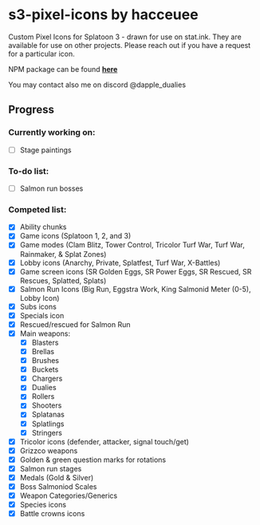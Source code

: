 # s3-pixel-icons by hacceuee
Custom Pixel Icons for Splatoon 3 - drawn for use on stat.ink. They are available for use on other projects. Please reach out if you have a request for a particular icon.

NPM package can be found **[here](https://www.npmjs.com/package/@hacceuee/s3-pixel-icons?activeTab=code)**

You may contact also me on discord @dapple_dualies

## Progress 

### Currently working on:
 - [ ] Stage paintings
 
### To-do list:
- [ ] Salmon run bosses

### Competed list:
- [X] Ability chunks
- [X] Game icons (Splatoon 1, 2, and 3) 
- [X] Game modes (Clam Blitz, Tower Control, Tricolor Turf War, Turf War, Rainmaker, & Splat Zones) 
- [X] Lobby icons (Anarchy, Private, Splatfest, Turf War, X-Battles)
- [X] Game screen icons (SR Golden Eggs, SR Power Eggs, SR Rescued, SR Rescues, Splatted, Splats)
- [X] Salmon Run Icons (Big Run, Eggstra Work, King Salmonid Meter (0-5), Lobby Icon) 
- [X] Subs icons
- [X] Specials icon
- [X] Rescued/rescued for Salmon Run
- [X] Main weapons: 
  - [X] Blasters
  - [X] Brellas
  - [X] Brushes
  - [X] Buckets
  - [X] Chargers
  - [X] Dualies
  - [X] Rollers
  - [X] Shooters
  - [X] Splatanas
  - [X] Splatlings
  - [X] Stringers 
- [X] Tricolor icons (defender, attacker, signal touch/get) 
- [X] Grizzco weapons
- [X] Golden & green question marks for rotations
- [X] Salmon run stages
- [X] Medals (Gold & Silver)
- [X] Boss Salmoniod Scales
- [X] Weapon Categories/Generics
- [X] Species icons
- [X] Battle crowns icons